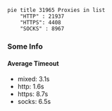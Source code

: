 
```mermaid
pie title 31965 Proxies in list
    "HTTP" : 21937
    "HTTPS": 4408
    "SOCKS" : 8967
```

### Some Info
#### Average Timeout

- mixed: 3.1s
- http: 1.6s
- https: 8.7s
- socks: 6.5s